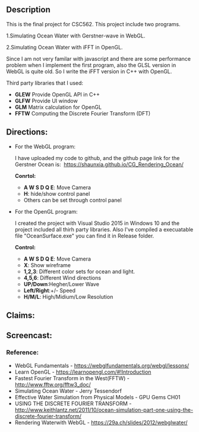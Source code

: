 ## Description
This is the final project for CSC562. This project include two programs.

1.Simulating Ocean Water with Gerstner-wave in WebGL.

2.Simulating Ocean Water with iFFT in OpenGL.

Since I am not very familar with javascript and there are some performance problem when I implement the first program, also the GLSL version in WebGL is quite old. So I write the iFFT version in C++ with OpenGL.

Third party libraries that I used:
- **GLEW**  Provide OpenGL API in C++
- **GLFW**  Provide UI window
- **GLM**     Matrix calculation for OpenGL
- **FFTW**  Computing the Discrete Fourier Transform (DFT)


## Directions:
- For the WebGL program: 

  I have uploaded my code to github, and the github page link for the Gerstner Ocean is:
  https://shaunxia.github.io/CG_Rendering_Ocean/

  __Conrtol:__
  * __A W S D Q E__: Move Camera
  * __H__: hide/show control panel
  * Others can be set through control panel
  
- For the OpenGL program:

  I created the project with Visual Studio 2015 in Windows 10 and the project included all thirh party libraries.
  Also I've compiled a execuatable file "OceanSurface.exe" you can find it in Release folder.
  
  __Control:__
  * __A W S D Q E__: Move Camera
  * __X__: Show wireframe
  * __1,2,3__: Different color sets for ocean and light.
  * __4,5,6__: Different Wind directions
  * __UP/Down__:Hegher/Lower Wave
  * __Left/Right__:+/- Speed
  * __H/M/L__: High/Midium/Low Resolution
  
## Claims:

## Screencast:

### Reference: ###
- WebGL Fundamentals - https://webglfundamentals.org/webgl/lessons/
- Learn OpenGL - https://learnopengl.com/#!Introduction
- Fastest Fourier Transform in the West(FFTW) - http://www.fftw.org/fftw3_doc/
- Simulating Ocean Water - Jerry Tessendorf
- Effective Water Simulation from Physical Models - GPU Gems CH01
- USING THE DISCRETE FOURIER TRANSFORM - http://www.keithlantz.net/2011/10/ocean-simulation-part-one-using-the-discrete-fourier-transform/
- Rendering Waterwith WebGL - https://29a.ch/slides/2012/webglwater/
